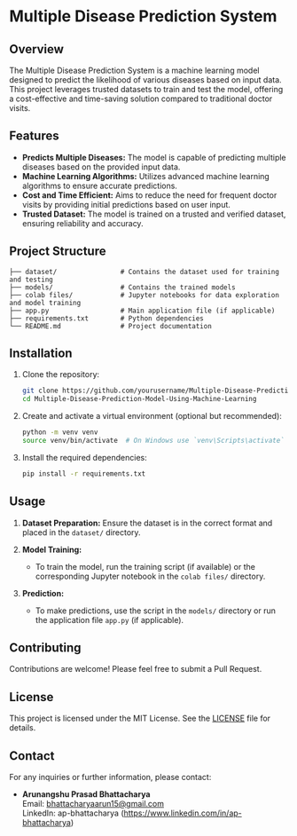 # Multiple Disease Prediction System

## Overview
The Multiple Disease Prediction System is a machine learning model designed to predict the likelihood of various diseases based on input data. This project leverages trusted datasets to train and test the model, offering a cost-effective and time-saving solution compared to traditional doctor visits.

## Features
- **Predicts Multiple Diseases:** The model is capable of predicting multiple diseases based on the provided input data.
- **Machine Learning Algorithms:** Utilizes advanced machine learning algorithms to ensure accurate predictions.
- **Cost and Time Efficient:** Aims to reduce the need for frequent doctor visits by providing initial predictions based on user input.
- **Trusted Dataset:** The model is trained on a trusted and verified dataset, ensuring reliability and accuracy.

## Project Structure
```plaintext
├── dataset/                # Contains the dataset used for training and testing
├── models/                 # Contains the trained models
├── colab files/            # Jupyter notebooks for data exploration and model training
├── app.py                  # Main application file (if applicable)
├── requirements.txt        # Python dependencies
└── README.md               # Project documentation
```

## Installation
1. Clone the repository:
   ```bash
   git clone https://github.com/yourusername/Multiple-Disease-Prediction-Model-Using-Machine-Learning.git
   cd Multiple-Disease-Prediction-Model-Using-Machine-Learning
   ```

2. Create and activate a virtual environment (optional but recommended):
   ```bash
   python -m venv venv
   source venv/bin/activate  # On Windows use `venv\Scripts\activate`
   ```

3. Install the required dependencies:
   ```bash
   pip install -r requirements.txt
   ```

## Usage
1. **Dataset Preparation:** Ensure the dataset is in the correct format and placed in the `dataset/` directory.
   
2. **Model Training:**
   - To train the model, run the training script (if available) or the corresponding Jupyter notebook in the `colab files/` directory.
   
3. **Prediction:**
   - To make predictions, use the script in the `models/` directory or run the application file `app.py` (if applicable).

## Contributing
Contributions are welcome! Please feel free to submit a Pull Request.

## License
This project is licensed under the MIT License. See the [LICENSE](LICENSE) file for details.

## Contact
For any inquiries or further information, please contact:
- **Arunangshu Prasad Bhattacharya**  
  Email: bhattacharyaarun15@gmail.com  
  LinkedIn: ap-bhattacharya (https://www.linkedin.com/in/ap-bhattacharya)
